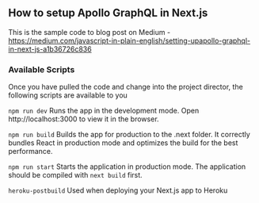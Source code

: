 ## How to setup Apollo GraphQL in Next.js
This is the sample code to blog post on Medium - https://medium.com/javascript-in-plain-english/setting-upapollo-graphql-in-next-js-a1b36726c836

### Available Scripts
Once you have pulled the code and change into the project director, the following scripts are available to you

```npm run dev```
Runs the app in the development mode.
Open http://localhost:3000 to view it in the browser.

```npm run build```
Builds the app for production to the .next folder.
It correctly bundles React in production mode and optimizes the build for the best performance.

```npm run start```
Starts the application in production mode. The application should be compiled with `next build` first.

```heroku-postbuild```
Used when deploying your Next.js app to Heroku
